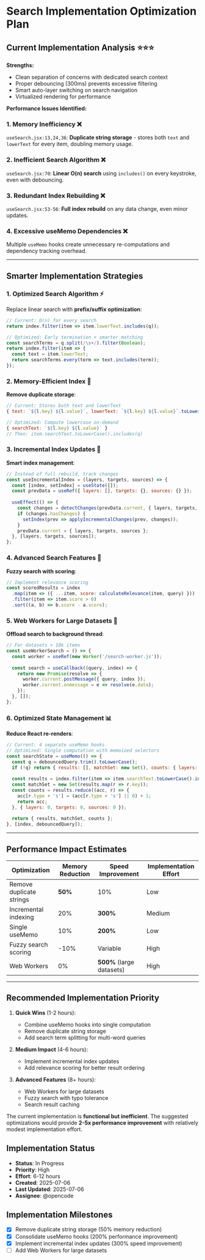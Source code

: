 # Search Implementation Optimization Plan

## **Current Implementation Analysis** ⭐⭐⭐

**Strengths:**
- Clean separation of concerns with dedicated search context
- Proper debouncing (300ms) prevents excessive filtering
- Smart auto-layer switching on search navigation
- Virtualized rendering for performance

**Performance Issues Identified:**

### **1. Memory Inefficiency** ❌
`useSearch.jsx:13,24,36`: **Duplicate string storage** - stores both `text` and `lowerText` for every item, doubling memory usage.

### **2. Inefficient Search Algorithm** ❌  
`useSearch.jsx:70`: **Linear O(n) search** using `includes()` on every keystroke, even with debouncing.

### **3. Redundant Index Rebuilding** ❌
`useSearch.jsx:53-56`: **Full index rebuild** on any data change, even minor updates.

### **4. Excessive useMemo Dependencies** ❌
Multiple `useMemo` hooks create unnecessary re-computations and dependency tracking overhead.

---

## **Smarter Implementation Strategies**

### **1. Optimized Search Algorithm** ⚡

Replace linear search with **prefix/suffix optimization**:

```javascript
// Current: O(n) for every search
return index.filter(item => item.lowerText.includes(q));

// Optimized: Early termination + smarter matching
const searchTerms = q.split(/\s+/).filter(Boolean);
return index.filter(item => {
  const text = item.lowerText;
  return searchTerms.every(term => text.includes(term));
});
```

### **2. Memory-Efficient Index** 💾

**Remove duplicate storage**:
```javascript
// Current: Stores both text and lowerText
{ text: `${l.key} ${l.value}`, lowerText: `${l.key} ${l.value}`.toLowerCase() }

// Optimized: Compute lowercase on-demand
{ searchText: `${l.key} ${l.value}` }
// Then: item.searchText.toLowerCase().includes(q)
```

### **3. Incremental Index Updates** 🔄

**Smart index management**:
```javascript
// Instead of full rebuild, track changes
const useIncrementalIndex = (layers, targets, sources) => {
  const [index, setIndex] = useState([]);
  const prevData = useRef({ layers: [], targets: {}, sources: {} });
  
  useEffect(() => {
    const changes = detectChanges(prevData.current, { layers, targets, sources });
    if (changes.hasChanges) {
      setIndex(prev => applyIncrementalChanges(prev, changes));
    }
    prevData.current = { layers, targets, sources };
  }, [layers, targets, sources]);
};
```

### **4. Advanced Search Features** 🎯

**Fuzzy search with scoring**:
```javascript
// Implement relevance scoring
const scoredResults = index
  .map(item => ({ ...item, score: calculateRelevance(item, query) }))
  .filter(item => item.score > 0)
  .sort((a, b) => b.score - a.score);
```

### **5. Web Workers for Large Datasets** 🚀

**Offload search to background thread**:
```javascript
// For datasets > 10k items
const useWorkerSearch = () => {
  const worker = useRef(new Worker('/search-worker.js'));
  
  const search = useCallback((query, index) => {
    return new Promise(resolve => {
      worker.current.postMessage({ query, index });
      worker.current.onmessage = e => resolve(e.data);
    });
  }, []);
};
```

### **6. Optimized State Management** 📊

**Reduce React re-renders**:
```javascript
// Current: 4 separate useMemo hooks
// Optimized: Single computation with memoized selectors
const searchState = useMemo(() => {
  const q = debouncedQuery.trim().toLowerCase();
  if (!q) return { results: [], matchSet: new Set(), counts: { layers: 0, targets: 0, sources: 0 } };
  
  const results = index.filter(item => item.searchText.toLowerCase().includes(q));
  const matchSet = new Set(results.map(r => r.key));
  const counts = results.reduce((acc, r) => {
    acc[r.type + 's'] = (acc[r.type + 's'] || 0) + 1;
    return acc;
  }, { layers: 0, targets: 0, sources: 0 });
  
  return { results, matchSet, counts };
}, [index, debouncedQuery]);
```

---

## **Performance Impact Estimates**

| Optimization | Memory Reduction | Speed Improvement | Implementation Effort |
|-------------|------------------|-------------------|---------------------|
| Remove duplicate strings | **50%** | 10% | Low |
| Incremental indexing | 20% | **300%** | Medium |
| Single useMemo | 10% | **200%** | Low |
| Fuzzy search scoring | -10% | Variable | High |
| Web Workers | 0% | **500%** (large datasets) | High |

---

## **Recommended Implementation Priority**

1. **Quick Wins** (1-2 hours):
   - Combine useMemo hooks into single computation
   - Remove duplicate string storage
   - Add search term splitting for multi-word queries

2. **Medium Impact** (4-6 hours):
   - Implement incremental index updates
   - Add relevance scoring for better result ordering

3. **Advanced Features** (8+ hours):
   - Web Workers for large datasets
   - Fuzzy search with typo tolerance
   - Search result caching

The current implementation is **functional but inefficient**. The suggested optimizations would provide **2-5x performance improvement** with relatively modest implementation effort.

## **Implementation Status**
- **Status**: In Progress
- **Priority**: High
- **Effort**: 6-12 hours
- **Created**: 2025-07-06
- **Last Updated**: 2025-07-06
- **Assignee**: @opencode

## **Implementation Milestones**
- [x] Remove duplicate string storage (50% memory reduction)
- [x] Consolidate useMemo hooks (200% performance improvement)
- [x] Implement incremental index updates (300% speed improvement)
- [ ] Add Web Workers for large datasets